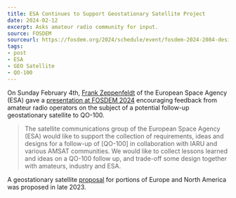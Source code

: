```yaml
---
title: ESA Continues to Support Geostationary Satellite Project
date: 2024-02-12
excerpt: Asks amateur radio community for input.
source: FOSDEM
sourceurl: https://fosdem.org/2024/schedule/event/fosdem-2024-2084-design-of-a-follow-up-qo-100-payload-/
tags:
- post
- ESA
- GEO Satellite
- QO-100
---
```

On Sunday February 4th, [Frank Zeppenfeldt](https://fosdem.org/2024/schedule/speaker/3QJFPU/) of the European Space Agency (ESA) gave a [presentation at FOSDEM 2024](https://fosdem.org/2024/schedule/event/fosdem-2024-2084-design-of-a-follow-up-qo-100-payload-/) encouraging feedback from amateur radio operators on the subject of a potential follow-up geostationary satellite to QO-100.

> The satellite communications group of the European Space Agency (ESA) would like to support the collection of requirements, ideas and designs for a follow-up of [QO-100] in collaboration with IARU and various AMSAT communities. We would like to collect lessons learned and ideas on a QO-100 follow up, and trade-off some design together with amateurs, industry and ESA.

A geostationary satellite [proposal](https://daily.hamweekly.com/2023/12/geo-satellite-proposal-covers-north-america-lasers/) for portions of Europe and North America was proposed in late 2023.